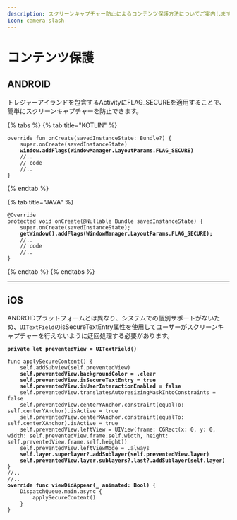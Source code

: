```yaml
---
description: スクリーンキャプチャー防止によるコンテンツ保護方法についてご案内します。
icon: camera-slash
---
```


# コンテンツ保護

## ANDROID
トレジャーアイランドを包含するActivityにFLAG_SECUREを適用することで、簡単にスクリーンキャプチャーを防止できます。

{% tabs %}
{% tab title="KOTLIN" %}
<pre class="language-kotlin" data-line-numbers><code class="lang-kotlin">override fun onCreate(savedInstanceState: Bundle?) {
    super.onCreate(savedInstanceState)
<strong>    window.addFlags(WindowManager.LayoutParams.FLAG_SECURE)
</strong>    //..
    // code
    //..
}
</code></pre>
{% endtab %}

{% tab title="JAVA" %}
<pre class="language-java" data-line-numbers><code class="lang-java">@Override
protected void onCreate(@Nullable Bundle savedInstanceState) {
    super.onCreate(savedInstanceState);
<strong>    getWindow().addFlags(WindowManager.LayoutParams.FLAG_SECURE);
</strong>    //..
    // code
    //..
}
</code></pre>
{% endtab %}
{% endtabs %}

***

## iOS
ANDROIDプラットフォームとは異なり、システムでの個別サポートがないため、`UITextField`のisSecureTextEntry属性を使用してユーザーがスクリーンキャプチャーを行えないように迂回処理する必要があります。

<pre class="language-swift" data-line-numbers><code class="lang-swift"><strong>private let preventedView = UITextField()
</strong>
func applySecureContent() {
    self.addSubview(self.preventedView)
<strong>    self.preventedView.backgroundColor = .clear
</strong><strong>    self.preventedView.isSecureTextEntry = true
</strong><strong>    self.preventedView.isUserInteractionEnabled = false
</strong>    self.preventedView.translatesAutoresizingMaskIntoConstraints = false
    self.preventedView.centerYAnchor.constraint(equalTo: self.centerYAnchor).isActive = true
    self.preventedView.centerXAnchor.constraint(equalTo: self.centerXAnchor).isActive = true
    self.preventedView.leftView = UIView(frame: CGRect(x: 0, y: 0, width: self.preventedView.frame.self.width, height: self.preventedView.frame.self.height))
    self.preventedView.leftViewMode = .always
<strong>    self.layer.superlayer?.addSublayer(self.preventedView.layer)
</strong><strong>    self.preventedView.layer.sublayers?.last?.addSublayer(self.layer)
</strong>}
//..
//..
<strong>override func viewDidAppear(_ animated: Bool) {
</strong>    DispatchQueue.main.async {
        applySecureContent()
    }
}
</code></pre>
